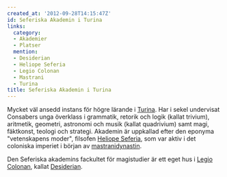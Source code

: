 ```yaml
---
created_at: '2012-09-28T14:15:47Z'
id: Seferiska Akademin i Turina
links:
  category:
  - Akademier
  - Platser
  mention:
  - Desiderian
  - Heliope Seferia
  - Legio Colonan
  - Mastrani
  - Turina
title: Seferiska Akademin i Turina
---
```


Mycket väl ansedd instans för högre lärande i [Turina]. Har i sekel undervisat Consabers unga
överklass i grammatik, retorik och logik (kallat trivium), aritmetik, geometri, astronomi och musik
(kallat quadrivium) samt magi, fäktkonst, teologi och strategi. Akademin är uppkallad efter den
eponyma "vetenskapens moder", filsofen [Heliope Seferia], som var aktiv i det coloniska imperiet i
början av [mastranidynastin].

Den Seferiska akademins fackultet för magistudier är ett eget hus i [Legio Colonan], kallat
[Desiderian].

  [Turina]: Turina
  [Heliope Seferia]: Heliope_Seferia
  [mastranidynastin]: Mastrani
  [Legio Colonan]: Legio_Colonan
  [Desiderian]: Desiderian